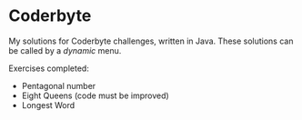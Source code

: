 # Coderbyte
My solutions for Coderbyte challenges, written in Java. These solutions can be called by a _dynamic_ menu.

Exercises completed:
- Pentagonal number
- Eight Queens (code must be improved)
- Longest Word
